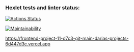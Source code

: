 ### Hexlet tests and linter status:
[![Actions Status](https://github.com/shkrobadasha/frontend-project-11/actions/workflows/hexlet-check.yml/badge.svg)](https://github.com/shkrobadasha/frontend-project-11/actions)

[![Maintainability](https://api.codeclimate.com/v1/badges/0503160ab2ac6bdb3991/maintainability)](https://codeclimate.com/github/shkrobadasha/frontend-project-11/maintainability)


https://frontend-project-11-d7c3-git-main-darias-projects-6d447d3c.vercel.app
